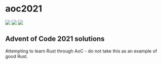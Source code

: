 # aoc2021

![](https://img.shields.io/badge/day%20📅-17-blue)
![](https://img.shields.io/badge/stars%20⭐-30-yellow)
![](https://img.shields.io/badge/days%20completed-15-red)

## Advent of Code 2021 solutions
Attempting to learn Rust through AoC - do not take this as an example of good Rust.
